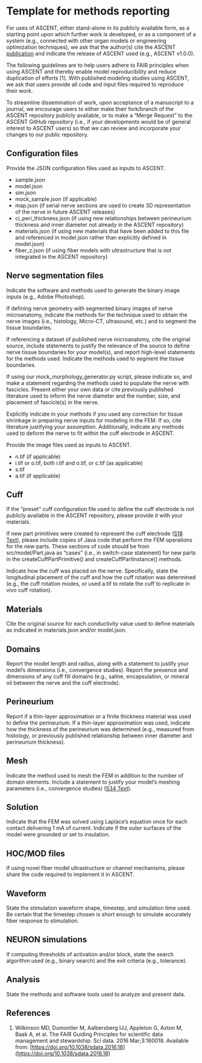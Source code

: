 # Template for methods reporting

For uses of ASCENT, either stand-alone in its publicly available form, as a starting point upon which further work is developed, or as a component of a system (e.g., connected with other organ models or engineering optimization techniques), we ask that the author(s) cite the ASCENT [publication](https://doi.org/10.1371/journal.pcbi.100928) and indicate the release of ASCENT used (e.g., ASCENT v1.0.0).

The following guidelines are to help users adhere to FAIR principles when using ASCENT and thereby enable model reproducibility and reduce duplication of efforts \[1\]. With published modeling studies using ASCENT, we ask that users provide all code and input files required to reproduce their work.

To streamline dissemination of work, upon acceptance of a manuscript to a journal, we encourage users to either make their fork/branch of the ASCENT repository publicly available, or to make a “Merge Request” to the ASCENT GitHub repository (i.e., if your developments would be of general interest to ASCENT users) so that we can review and incorporate your changes to our public repository.

## Configuration files
Provide the JSON configuration files used as inputs to ASCENT.
* sample.json
* model.json
* sim.json
* mock_sample.json (if applicable)
* map.json (if serial nerve sections are used to create 3D representation of the nerve in future ASCENT releases)
* ci_peri_thickness.json (if using new relationships between perineurium thickness and inner diameter not already in the ASCENT repository)
* materials.json (if using new materials that have been added to this file and referenced in model.json rather than explicitly defined in model.json)
* fiber_z.json (if using fiber models with ultrastructure that is not integrated in the ASCENT repository)

## Nerve segmentation files
Indicate the software and methods used to generate the binary image inputs (e.g., Adobe Photoshop).

If defining nerve geometry with segmented binary images of nerve microanatomy, indicate the methods for the technique used to obtain the nerve images (i.e., histology, Micro-CT, ultrasound, etc.) and to segment the tissue boundaries.

If referencing a dataset of published nerve microanatomy, cite the original source, include statements to justify the relevance of the source to define nerve tissue boundaries for your model(s), and report high-level statements for the methods used. Indicate the methods used to segment the tissue boundaries.

If using our mock_morphology_generator.py script, please indicate so, and make a statement regarding the methods used to populate the nerve with fascicles. Present either your own data or cite previously published literature used to inform the nerve diameter and the number, size, and placement of fascicle(s) in the nerve.

Explicitly indicate in your methods if you used any correction for tissue shrinkage in preparing nerve inputs for modeling in the FEM. If so, cite literature justifying your assumption. Additionally, indicate any methods used to deform the nerve to fit within the cuff electrode in ASCENT.

Provide the image files used as inputs to ASCENT.
* n.tif (if applicable)
* i.tif or o.tif, both i.tif and o.tif, or c.tif (as applicable)
* s.tif
* a.tif (if applicable)

## Cuff
If the “preset” cuff configuration file used to define the cuff electrode is not publicly available in the ASCENT repository, please provide it with your materials.

If new part primitives were created to represent the cuff electrode ([S18 Text](S18-Creating-new-part-primitives)), please include copies of Java code that perform the FEM operations for the new parts. These sections of code should be from src/model/Part.java as “cases” (i.e., in switch-case statement) for new parts in the createCuffPartPrimitive() and createCuffPartInstance() methods.

Indicate how the cuff was placed on the nerve. Specifically, state the longitudinal placement of the cuff and how the cuff rotation was determined (e.g., the cuff rotation modes, or used a.tif to rotate the cuff to replicate in vivo cuff rotation).

## Materials
Cite the original source for each conductivity value used to define materials as indicated in materials.json and/or model.json.

## Domains
Report the model length and radius, along with a statement to justify your model’s dimensions (i.e., convergence studies). Report the presence and dimensions of any cuff fill domains (e.g., saline, encapsulation, or mineral oil between the nerve and the cuff electrode).

## Perineurium
Report if a thin-layer approximation or a finite thickness material was used to define the perineurium. If a thin-layer approximation was used, indicate how the thickness of the perineurium was determined (e.g., measured from histology, or previously published relationship between inner diameter and perineurium thickness).

## Mesh
Indicate the method used to mesh the FEM in addition to the number of domain elements. Include a statement to justify your model’s meshing parameters (i.e., convergence studies) ([S34 Text](S34-Convergence-analysis-example)).

## Solution
Indicate that the FEM was solved using Laplace’s equation once for each contact delivering 1 mA of current. Indicate if the outer surfaces of the model were grounded or set to insulation.

## HOC/MOD files
If using novel fiber model ultrastructure or channel mechanisms, please share the code required to implement it in ASCENT.

## Waveform
State the stimulation waveform shape, timestep, and simulation time used. Be certain that the timestep chosen is short enough to simulate accurately fiber response to stimulation.

## NEURON simulations
If computing thresholds of activation and/or block, state the search algorithm used (e.g., binary search) and the exit criteria (e.g., tolerance).

## Analysis
State the methods and software tools used to analyze and present data.

## References
1. Wilkinson MD, Dumontier M, Aalbersberg IJJ, Appleton G, Axton M, Baak A, et al. The FAIR Guiding Principles for scientific data management and stewardship. Sci data. 2016 Mar;3:160018. Available from: [https://doi.org/10.1038/sdata.2016.18](https://doi.org/10.1038/sdata.2016.18)
